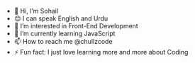 - 👋 Hi, I’m Sohail
- 😊 I can speak English and Urdu
- 👀 I’m interested in Front-End Development
- 🌱 I’m currently learning JavaScript
- 📫 How to reach me @chullzcode
- ⚡ Fun fact: I just love learning more and more about Coding

<!---
chullzCode/chullzCode is a ✨ special ✨ repository because its `README.md` (this file) appears on your GitHub profile.
You can click the Preview link to take a look at your changes.
--->
